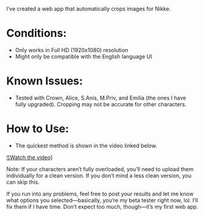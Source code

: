 I’ve created a web app that automatically crops images for Nikke.

# Conditions:
- Only works in Full HD (1920x1080) resolution
- Might only be compatible with the English language UI

# Known Issues:
- Tested with Crown, Alice, S.Anis, M.Priv, and Emilia (the ones I have fully upgraded). Cropping may not be accurate for other characters.

# How to Use:
- The quickest method is shown in the video linked below.

[![Watch the video]](https://youtu.be/21UijHaiLMY)

Note: If your characters aren’t fully overloaded, you’ll need to upload them individually for a clean version. If you don’t mind a less clean version, you can skip this.


If you run into any problems, feel free to post your results and let me know what options you selected—basically, you’re my beta tester right now, lol. I’ll fix them if I have time. 
Don’t expect too much, though—it’s my first web app.
